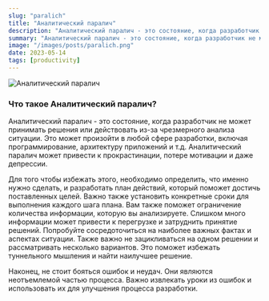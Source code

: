 ```yaml
---
slug: "paralich"
title: "Аналитический паралич"
description: "Аналитический паралич - это состояние, когда разработчик не может принимать решения или действовать из-за чрезмерного анализа ситуации. Это может произойти в любой сфере разработки, включая программирование, архитектуру приложений и т.д."
summary: "Аналитический паралич - это состояние, когда разработчик не может принимать решения или действовать из-за чрезмерного анализа ситуации. Это может произойти в любой сфере разработки, включая программирование, архитектуру приложений и т.д."
image: "/images/posts/paralich.png"
date: 2023-05-14
tags: [productivity]
---
```


![Аналитический паралич](/images/posts/paralich.png "Аналитический паралич")

### Что такое Аналитический паралич?
Аналитический паралич - это состояние, когда разработчик не может принимать решения или действовать из-за чрезмерного анализа ситуации. Это может произойти в любой сфере разработки, включая программирование, архитектуру приложений и т.д. Аналитический паралич может привести к прокрастинации, потере мотивации и даже депрессии.


Для того чтобы избежать этого, необходимо определить, что именно нужно сделать, и разработать план действий, который поможет достичь поставленных целей. Важно также установить конкретные сроки для выполнения каждого шага плана. Вам также поможет ограничение количества информации, которую вы анализируете. Слишком много информации может привести к перегрузке и затруднить принятие решений. Попробуйте сосредоточиться на наиболее важных фактах и аспектах ситуации. Также важно не зацикливаться на одном решении и рассматривать несколько вариантов. Это поможет избежать туннельного мышления и найти наилучшее решение.


Наконец, не стоит бояться ошибок и неудач. Они являются неотъемлемой частью процесса. Важно извлекать уроки из ошибок и использовать их для улучшения процесса разработки.